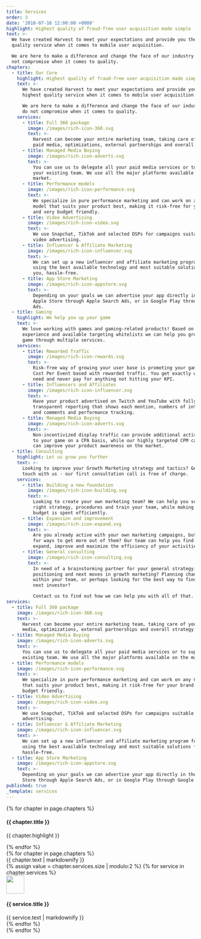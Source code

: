 ```yaml
---
title: Services
order: 3
date: '2018-07-16 12:00:00 +0000'
highlight: Highest quality of fraud-free user acquisition made simple
text: >-
  We have created Harvest to meet your expectations and provide you the highest
  quality service when it comes to mobile user acquisition. 

  We are here to make a difference and change the face of our industry - we do
  not compromise when it comes to quality.
chapters:
  - title: Our Core
    highlight: Highest quality of fraud-free user acquisition made simple
    text: >-
      We have created Harvest to meet your expectations and provide you the
      highest quality service when it comes to mobile user acquisition. 

      We are here to make a difference and change the face of our industry - we
      do not compromise when it comes to quality.
    services:
      - title: Full 360 package
        image: /images/rich-icon-360.svg
        text: >-
          Harvest can become your entire marketing team, taking care of your
          paid media, optimizations, external partnerships and overall strategy.
      - title: Managed Media Buying
        image: /images/rich-icon-adverts.svg
        text: >-
          You can use us to delegate all your paid media services or to support
          your existing team. We use all the major platforms available on the
          market.
      - title: Performance models
        image: /images/rich-icon-performance.svg
        text: >-
          We specialize in pure performance marketing and can work on any CPA
          model that suits your product best, making it risk-free for your brand
          and very budget friendly.
      - title: Video Advertising
        image: /images/rich-icon-video.svg
        text: >-
          We use Snapchat, TikTok and selected DSPs for campaigns suitable for
          video advertising.
      - title: Influencer & Affiliate Marketing
        image: /images/rich-icon-influencer.svg
        text: >-
          We can set up a new influencer and affiliate marketing program for you
          using the best available technology and most suitable solutions for
          you, hassle-free.
      - title: App Store Marketing
        image: /images/rich-icon-appstore.svg
        text: >-
          Depending on your goals we can advertise your app directly in the
          Apple Store through Apple Search Ads, or in Google Play through Google
          Ads.
  - title: Gaming
    highlight: We help you up your game
    text: >-
      We love working with games and gaming-related products! Based on our
      experience and available targeting whitelists we can help you grow your
      game through multiple services.
    services:
      - title: Rewarded Traffic
        image: /images/rich-icon-rewards.svg
        text: >-
          Risk-free way of growing your user base is promoting your game on a
          Cost Per Event based with rewarded traffic. You get exactly what you
          need and never pay for anything not hitting your KPI.
      - title: Influencers and Affiliates
        image: /images/rich-icon-influencer.svg
        text: >-
          Have your product advertised on Twitch and YouTube with fully
          transparent reporting that shows each mention, numbers of interactions
          and comments and performance tracking.
      - title: Managed Media Buying
        image: /images/rich-icon-adverts.svg
        text: >-
          Non-incentivized display traffic can provide additional active users
          to your game on a CPA basis, while our highly targeted CPM campaigns
          can improve your product awareness on the market.
  - title: Consulting
    highlight: Let us grow you further
    text: >-
      Looking to improve your Growth Marketing strategy and tactics? Get in
      touch with us - our first consultation call is free of charge.
    services:
      - title: Building a new foundation
        image: /images/rich-icon-building.svg
        text: >-
          Looking to create your own marketing team? We can help you set up the
          right strategy, procedures and train your team, while making sure your
          budget is spent efficiently.
      - title: Expansion and improvement
        image: /images/rich-icon-expand.svg
        text: >-
          Are you already active with your own marketing campaigns, but looking
          for ways to get more out of them? Our team can help you find ways to
          expand, improve and maximize the efficiency of your activities.
      - title: General consulting
        image: /images/rich-icon-consulting.svg
        text: >-
          In need of a brainstorming partner for your general strategy, market
          positioning and next moves in growth marketing? Planning changes
          within your team, or perhaps looking for the best way to find your
          next investor?

          Contact us to find out how we can help you with all of that.
services:
  - title: Full 360 package
    image: /images/rich-icon-360.svg
    text: >-
      Harvest can become your entire marketing team, taking care of your paid
      media, optimizations, external partnerships and overall strategy.
  - title: Managed Media Buying
    image: /images/rich-icon-adverts.svg
    text: >-
      You can use us to delegate all your paid media services or to support your
      existing team. We use all the major platforms available on the market.
  - title: Performance models
    image: /images/rich-icon-performance.svg
    text: >-
      We specialize in pure performance marketing and can work on any CPA model
      that suits your product best, making it risk-free for your brand and very
      budget friendly.
  - title: Video Advertising
    image: /images/rich-icon-video.svg
    text: >-
      We use Snapchat, TikTok and selected DSPs for campaigns suitable for video
      advertising.
  - title: Influencer & Affiliate Marketing
    image: /images/rich-icon-influencer.svg
    text: >-
      We can set up a new influencer and affiliate marketing program for you
      using the best available technology and most suitable solutions for you,
      hassle-free.
  - title: App Store Marketing
    image: /images/rich-icon-appstore.svg
    text: >-
      Depending on your goals we can advertise your app directly in the Apple
      Store through Apple Search Ads, or in Google Play through Google Ads.
published: true
_template: services
---
```


<div class="row">
  <div class="col-xs-12 col-sm-4 u-relative">
    <div class="services-menu">
      {% for chapter in page.chapters %}
        <div class="menu-item {% if forloop.index == 1 %}isActive{% endif %}" data-target="chapter-{{ forloop.index}}">
          <h4>{{ chapter.title }}</h4>
          <p>{{ chapter.highlight }}</p>
        </div>
      {% endfor %}
    </div>
  </div>
  <div class="col-xs-12 col-sm-8 u-relative">
    <div class="content-background"></div>
      {% for chapter in page.chapters %}
        <div id="chapter-{{ forloop.index }}" class="chapter {% if forloop.index == 1 %}isActive{% endif %}">
          {{ chapter.text | markdownify }}
          <div class="row services">
            {% assign value = chapter.services.size | modulo:2 %}
            {% for service in chapter.services %}
              <div class="col-xs-12 {% if value == 0 %}col-sm-6{% endif %}">
                <div class="item">
                  <img class="item-icon" src="{{ site.baseurl }}{{ service.image }}" alt="" style="height: 3rem;" title="{{ service.title }}" />
                  <h4>{{ service.title }}</h4>
                  {{ service.text | markdownify }}
                </div>
              </div>
            {% endfor %}
          </div>
        </div>
      {% endfor %}

  </div>
</div>

<div class="row u-menu-paddding" style="margin-top: 6rem;">

</div>
